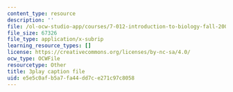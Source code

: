 ```yaml
---
content_type: resource
description: ''
file: /ol-ocw-studio-app/courses/7-012-introduction-to-biology-fall-2004/e5e5c0afb5a7fa44dd7ce271c97c8058_zrBZjcsQ_BQ.srt
file_size: 67326
file_type: application/x-subrip
learning_resource_types: []
license: https://creativecommons.org/licenses/by-nc-sa/4.0/
ocw_type: OCWFile
resourcetype: Other
title: 3play caption file
uid: e5e5c0af-b5a7-fa44-dd7c-e271c97c8058
---
```

